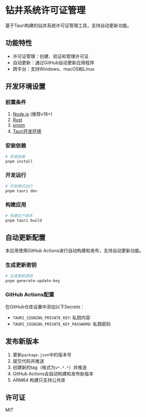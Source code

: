 # 钻井系统许可证管理

基于Tauri构建的钻井系统许可证管理工具，支持自动更新功能。

## 功能特性

- 许可证管理：创建、验证和管理许可证
- 自动更新：通过GitHub自动更新应用程序
- 跨平台：支持Windows、macOS和Linux

## 开发环境设置

### 前置条件

1. [Node.js](https://nodejs.org/) (推荐v18+)
2. [Rust](https://www.rust-lang.org/tools/install)
3. [pnpm](https://pnpm.io/installation)
4. [Tauri开发环境](https://tauri.app/v2/guides/prerequisites/)

### 安装依赖

```bash
# 安装依赖
pnpm install
```

### 开发运行

```bash
# 开发模式运行
pnpm tauri dev
```

### 构建应用

```bash
# 构建生产版本
pnpm tauri build
```

## 自动更新配置

本应用使用GitHub Actions进行自动构建和发布，支持自动更新功能。

### 生成更新密钥

```bash
# 生成更新密钥
pnpm generate-update-key
```

### GitHub Actions配置

在GitHub仓库设置中添加以下Secrets：

- `TAURI_SIGNING_PRIVATE_KEY`: 私钥内容
- `TAURI_SIGNING_PRIVATE_KEY_PASSWORD`: 私钥密码

## 发布新版本

1. 更新`package.json`中的版本号
2. 提交代码并推送
3. 创建新的tag（格式为`v*.*.*`）并推送
4. GitHub Actions会自动构建和发布新版本
5. ARM64 构建只支持公共库
## 许可证

MIT
